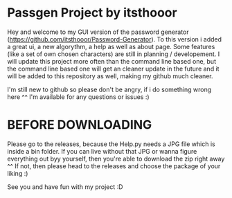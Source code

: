 # Passgen Project by itsthooor
Hey and welcome to my GUI version of the password generator (https://github.com/itsthooor/Password-Generator).
To this version i added a great ui, a new algorythm, a help as well as about page.
Some features (like a set of own chosen characters) are still in planning / developement.
I will update this project more often than the command line based one, but the command line based one will get an cleaner update in the future and it will be added to this repository as well, making my github much cleaner.

I'm still new to github so please don't be angry, if i do something wrong here ^^
I'm available for any questions or issues :)

# BEFORE DOWNLOADING
Please go to the releases, because the Help.py needs a JPG file which is inside a bin folder. If you can live without that JPG or wanna figure everything out byy yourself, then you're able to download the zip right away ^^
If not, then please head to the releases and choose the package of your liking :)

See you and have fun with my project :D
